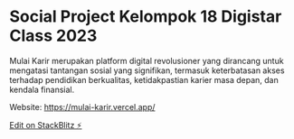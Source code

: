 # Social Project Kelompok 18 Digistar Class 2023

Mulai Karir merupakan platform digital revolusioner yang dirancang untuk mengatasi tantangan sosial yang signifikan, termasuk keterbatasan akses terhadap pendidikan berkualitas, ketidakpastian karier masa depan, dan kendala finansial.

Website: https://mulai-karir.vercel.app/

[Edit on StackBlitz ⚡️](https://stackblitz.com/edit/web-platform-hkwgnk)
